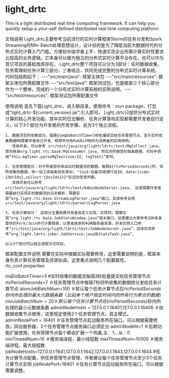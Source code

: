 # light_drtc
This is a light distributed real time computing framework. It can help you quickly setup a your-self defined distributed real time computing platform.

文档说明
Light_drtc主要参考当前流行的实时计算框架Storm的任务分发和Spark Streaming的Min-Batch处理思想设计，设计目的是为了降低当前大数据时代的分布式实时计算入门门槛，方便初中级学者上手，快速实现企业所需计算实时性要求比较高的业务逻辑。它本身可以做为独立的分布式实时计算平台存在，也可以作为其它项目的基础类库存在。
Light_drtc整个项目可以分为3部分：实时数据收集、任务管理和任务计算三部分，三者结合，共同完成完整的分布式实时计算系统。
代码包结构如下：
---"src/main/java": 框架主体包
---"src/main/resources": 框架主体包所需配置文件
---"src/test/java": 框架测试包，也是框架三个核心部分作为一个整体，完成的一个分布式实时计算系统的实例说明。
---"src/test/resources": 框架测试包所需配置文件

使用说明
首先下载Light_drtc，进入根目录，使用命令：mvn package，打包成“light_drtc-${current_version}.jar”,引入即可。
Light_drtc只提供分布式实时计算的核心开发功能，其中实时日志解析、任务计算落地实现都需要开发者自行定义。以下3个部分为开发者的开发步骤，且为3个独立进程。

	1. 数据流实时收集部分，每隔${mqDoBatchTimer}秒批量提交给任务管理节点，至于实时收集数据MQ需要学者自己开发，框架中也有RabbitMQ作为消费者的实用用例。
	   具体开发，可以参考 src/test/java/org/light/ldrtc/test/MqCollect.java，首先继承org.light.rtc.base.MqConsumer.java, 然后对所接受的每条数据，代码中调用“this.mqTimer.parseMqText(userId, logText)”即可。
	   
	2. 任务管理部分：对于所接受的来自实时数据流的数据，每隔${rtcPeriodSeconds}秒，将所收集的数据，统一加工成每条信息类似: "{uid:设备ID或通行证ID，data:{view:{docIds},collect:{docIds}}}"形式的信息列表。
	   具体开发可以参考src/test/java/org/light/ldrtc/test/AdminNodeServer.java， 这里需要开发者需要自行实现实时数据流的日志解析，需要实现“org.light.rtc.base.StreamLogParser.java”接口，具体参考实例src/test/java/org/light/ldrtc/parser/LogParser.java
	
	3. 任务计算部分： 这部分主要依靠开发者自定义实现，实现时，需要实现“org.light.rtc.base.JobStatsWindow.java”相关接口，这里建议大家参考JDK本身提供的Fork/Join并行计算框架，以更高效率的利用服务器资源，开发实例入口参考“src/test/java/org/light/ldrtc/test/JobNodeServer.java”，具体实现参考“org.light.ldrtc.jober.JobService.java及StatsTask.java”。
	
	以上3个部分均以独立进程方式存在。
	
框架配置文件说明
需要在实际中根据实际需要修改，这里需要说明的是，框架本身负责计算任务管理及资源协调。这里重点说明几个配置属性。
rtc_conf.properties

mqDoBatchTimer=3 #实时收集的数据流每隔3秒批量提交给任务管理节点
rtcPeriodSeconds=7 ＃任务管理节点中每隔7秒将所收集的数据统分发给任务计算节点
atomJobBatchNum=100  ＃默认每个任务计算节点在${rtcPeriodSeconds}秒内所处理的最大元数据条数（比如单个用户规定时间内的所有行为聚合的数据）
minJobBatchNum = 20  ＃默认每个任务计算节点在${rtcPeriodSeconds}秒内所处理的最小元数据条数
adminNodeHosts = 127.0.0.1:16401,127.0.0.1:16406  ＃给数据收集节点使用，这里规定使用2个任务管理节点，双主模式。
adminNodePort = 16401	＃任务管理节点启动服务所在端口，可以根据需要修改。同台服务器，2个任务管理节点服务端口必须区分
adminNodeId=1		＃后期功能扩展使用，任务管理节点每个都会扩展一个热备,主：1，从：0
minThreadNum=10		 ＃服务端进程，最小线程数
maxThreadNum=10000   ＃服务端进程，最大线程数
jobNodeHosts=127.0.0.1:1641,127.0.0.1:1642,127.0.0.1:1643,127.0.0.1:1644  #任务计算节点配置，供任务管理节点管理，作者建议每个任务管理节点至少3个任务计算节点实例
jobNodePort=16401	＃任务计算节点启动服务所在端口，可以根据需要调整。


